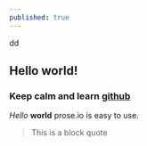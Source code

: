 ```yaml
---
published: true
---
```



dd

## Hello world!
### Keep calm and learn [github](https://github.com/)
_Hello_ **world** 
prose.io is easy to use.

> This is a block quote
